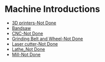 <!-- TITLE: Machining -->
<!-- SUBTITLE: Everything you need to know about manufacturing custom parts -->

# Machine Introductions
* [3D printers-Not Done](/mechanical/machining/3d-printer)
* [Bandsaw](/mechanical/machining/bandsaw)
* [CNC-Not Done](/mechanical/machining/cnc)
* [Grinding Belt and Wheel-Not Done](/mechanical/machining/grinder)
* [Laser cutter-Not Done](/mechanical/machining/laser-cutter)
* [Lathe_Not Done](/mechanical/machining/lathe)
* [Mill-Not Done](/mechanical/machining/mill)
